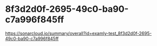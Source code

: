 # 8f3d2d0f-2695-49c0-ba90-c7a996f845ff
https://sonarcloud.io/summary/overall?id=examly-test_8f3d2d0f-2695-49c0-ba90-c7a996f845ff
